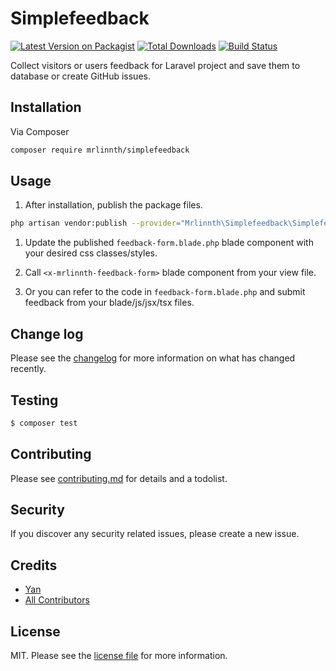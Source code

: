 # Simplefeedback

[![Latest Version on Packagist][ico-version]][link-packagist]
[![Total Downloads][ico-downloads]][link-downloads]
[![Build Status][ico-travis]][link-travis]

Collect visitors or users feedback for Laravel project and save them to database or create GitHub issues.

## Installation

Via Composer

```bash
composer require mrlinnth/simplefeedback
```

## Usage

1. After installation, publish the package files.

```bash
php artisan vendor:publish --provider="Mrlinnth\Simplefeedback\SimplefeedbackServiceProvider"
```

1. Update the published `feedback-form.blade.php` blade component with your desired css classes/styles.

1. Call `<x-mrlinnth-feedback-form>` blade component from your view file.

1. Or you can refer to the code in `feedback-form.blade.php` and submit feedback from your blade/js/jsx/tsx files.

## Change log

Please see the [changelog](changelog.md) for more information on what has changed recently.

## Testing

```bash
$ composer test
```

## Contributing

Please see [contributing.md](contributing.md) for details and a todolist.

## Security

If you discover any security related issues, please create a new issue.

## Credits

- [Yan][link-author]
- [All Contributors][link-contributors]

## License

MIT. Please see the [license file](license.md) for more information.

[ico-version]: https://img.shields.io/packagist/v/mrlinnth/simplefeedback.svg?style=flat-square
[ico-downloads]: https://img.shields.io/packagist/dt/mrlinnth/simplefeedback.svg?style=flat-square
[ico-travis]: https://img.shields.io/travis/mrlinnth/simplefeedback/master.svg?style=flat-square
[ico-styleci]: https://styleci.io/repos/12345678/shield
[link-packagist]: https://packagist.org/packages/mrlinnth/simplefeedback
[link-downloads]: https://packagist.org/packages/mrlinnth/simplefeedback
[link-travis]: https://travis-ci.org/mrlinnth/simplefeedback
[link-styleci]: https://styleci.io/repos/12345678
[link-author]: https://github.com/mrlinnth
[link-contributors]: ../../contributors
